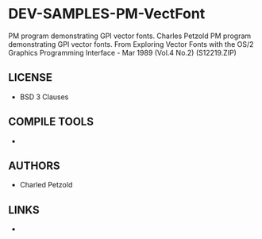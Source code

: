 # DEV-SAMPLES-PM-VectFont
PM program demonstrating GPI vector fonts.  Charles Petzold PM program demonstrating GPI vector fonts.
From Exploring Vector Fonts with the OS/2 Graphics Programming Interface - Mar 1989 (Vol.4 No.2) (S12219.ZIP)

## LICENSE
* BSD 3 Clauses

## COMPILE TOOLS
* 
 
## AUTHORS
* Charled Petzold

## LINKS
* 
